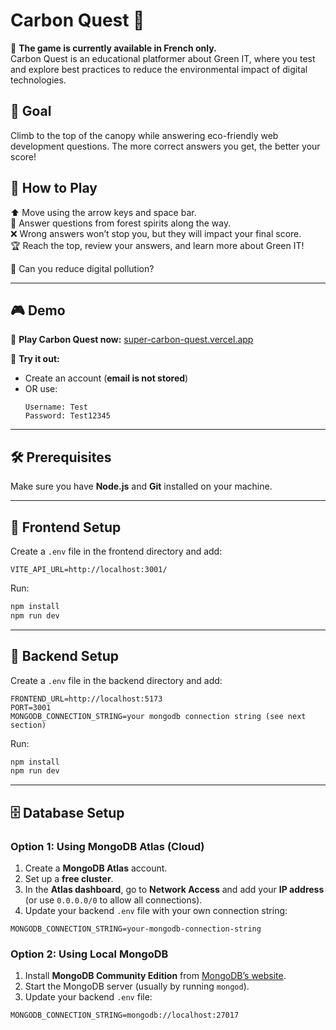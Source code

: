 # Carbon Quest 🌳

🚨 **The game is currently available in French only.**  
Carbon Quest is an educational platformer about Green IT, where you test and explore best practices to reduce the environmental impact of digital technologies.

## 🎯 Goal

Climb to the top of the canopy while answering eco-friendly web development questions. The more correct answers you get, the better your score!

## 👾 How to Play

⬆ Move using the arrow keys and space bar.  
🌿 Answer questions from forest spirits along the way.  
❌ Wrong answers won’t stop you, but they will impact your final score.  
🏆 Reach the top, review your answers, and learn more about Green IT!

💪 Can you reduce digital pollution?

---

## 🎮 Demo

🚀 **Play Carbon Quest now:** [super-carbon-quest.vercel.app](https://super-carbon-quest.vercel.app/)

📝 **Try it out:**

- Create an account (**email is not stored**)
- OR use:
  ```plaintext
  Username: Test
  Password: Test12345
  ```

---

## 🛠 Prerequisites

Make sure you have **Node.js** and **Git** installed on your machine.

---

## 🚀 Frontend Setup

Create a `.env` file in the frontend directory and add:

```env
VITE_API_URL=http://localhost:3001/
```

Run:

```sh
npm install
npm run dev
```

---

## 🔧 Backend Setup

Create a `.env` file in the backend directory and add:

```env
FRONTEND_URL=http://localhost:5173
PORT=3001
MONGODB_CONNECTION_STRING=your mongodb connection string (see next section)
```

Run:

```sh
npm install
npm run dev
```

---

## 🗄 Database Setup

### Option 1: Using MongoDB Atlas (Cloud)

1. Create a **MongoDB Atlas** account.
2. Set up a **free cluster**.
3. In the **Atlas dashboard**, go to **Network Access** and add your **IP address** (or use `0.0.0.0/0` to allow all connections).
4. Update your backend `.env` file with your own connection string:

```env
MONGODB_CONNECTION_STRING=your-mongodb-connection-string
```

### Option 2: Using Local MongoDB

1. Install **MongoDB Community Edition** from [MongoDB’s website](https://www.mongodb.com/try/download/community).
2. Start the MongoDB server (usually by running `mongod`).
3. Update your backend `.env` file:

```env
MONGODB_CONNECTION_STRING=mongodb://localhost:27017
```

